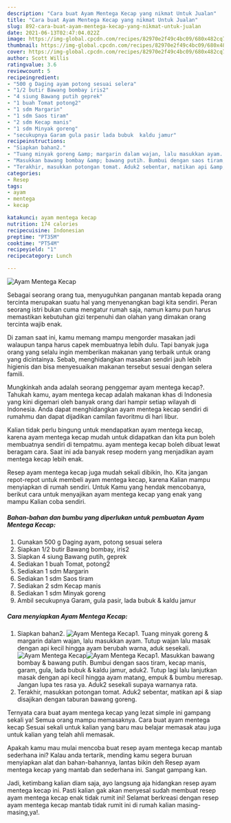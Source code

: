 ```yaml
---
description: "Cara buat Ayam Mentega Kecap yang nikmat Untuk Jualan"
title: "Cara buat Ayam Mentega Kecap yang nikmat Untuk Jualan"
slug: 892-cara-buat-ayam-mentega-kecap-yang-nikmat-untuk-jualan
date: 2021-06-13T02:47:04.022Z
image: https://img-global.cpcdn.com/recipes/82970e2f49c4bc09/680x482cq70/ayam-mentega-kecap-foto-resep-utama.jpg
thumbnail: https://img-global.cpcdn.com/recipes/82970e2f49c4bc09/680x482cq70/ayam-mentega-kecap-foto-resep-utama.jpg
cover: https://img-global.cpcdn.com/recipes/82970e2f49c4bc09/680x482cq70/ayam-mentega-kecap-foto-resep-utama.jpg
author: Scott Willis
ratingvalue: 3.6
reviewcount: 5
recipeingredient:
- "500 g Daging ayam potong sesuai selera"
- "1/2 butir Bawang bombay iris2"
- "4 siung Bawang putih geprek"
- "1 buah Tomat potong2"
- "1 sdm Margarin"
- "1 sdm Saos tiram"
- "2 sdm Kecap manis"
- "1 sdm Minyak goreng"
- "secukupnya Garam gula pasir lada bubuk  kaldu jamur"
recipeinstructions:
- "Siapkan bahan2."
- "Tuang minyak goreng &amp; margarin dalam wajan, lalu masukkan ayam. Tutup wajan lalu masak dengan api kecil hingga ayam berubah warna, aduk sesekali."
- "Masukkan bawang bombay &amp; bawang putih. Bumbui dengan saos tiram, kecap manis, garam, gula, lada bubuk &amp; kaldu jamur, aduk2. Tutup lagi lalu lanjutkan masak dengan api kecil hingga ayam matang, empuk &amp; bumbu meresap. Jangan lupa tes rasa ya. Aduk2 sesekali supaya warnanya rata."
- "Terakhir, masukkan potongan tomat. Aduk2 sebentar, matikan api &amp; siap disajikan dengan taburan bawang goreng."
categories:
- Resep
tags:
- ayam
- mentega
- kecap

katakunci: ayam mentega kecap 
nutrition: 174 calories
recipecuisine: Indonesian
preptime: "PT35M"
cooktime: "PT54M"
recipeyield: "1"
recipecategory: Lunch

---
```



![Ayam Mentega Kecap](https://img-global.cpcdn.com/recipes/82970e2f49c4bc09/680x482cq70/ayam-mentega-kecap-foto-resep-utama.jpg)

Sebagai seorang orang tua, menyuguhkan panganan mantab kepada orang tercinta merupakan suatu hal yang menyenangkan bagi kita sendiri. Peran seorang istri bukan cuma mengatur rumah saja, namun kamu pun harus memastikan kebutuhan gizi terpenuhi dan olahan yang dimakan orang tercinta wajib enak.

Di zaman  saat ini, kamu memang mampu mengorder masakan jadi walaupun tanpa harus capek membuatnya lebih dulu. Tapi banyak juga orang yang selalu ingin memberikan makanan yang terbaik untuk orang yang dicintainya. Sebab, menghidangkan masakan sendiri jauh lebih higienis dan bisa menyesuaikan makanan tersebut sesuai dengan selera famili. 



Mungkinkah anda adalah seorang penggemar ayam mentega kecap?. Tahukah kamu, ayam mentega kecap adalah makanan khas di Indonesia yang kini digemari oleh banyak orang dari hampir setiap wilayah di Indonesia. Anda dapat menghidangkan ayam mentega kecap sendiri di rumahmu dan dapat dijadikan camilan favoritmu di hari libur.

Kalian tidak perlu bingung untuk mendapatkan ayam mentega kecap, karena ayam mentega kecap mudah untuk didapatkan dan kita pun boleh membuatnya sendiri di tempatmu. ayam mentega kecap boleh dibuat lewat beragam cara. Saat ini ada banyak resep modern yang menjadikan ayam mentega kecap lebih enak.

Resep ayam mentega kecap juga mudah sekali dibikin, lho. Kita jangan repot-repot untuk membeli ayam mentega kecap, karena Kalian mampu menyiapkan di rumah sendiri. Untuk Kamu yang hendak mencobanya, berikut cara untuk menyajikan ayam mentega kecap yang enak yang mampu Kalian coba sendiri.

<!--inarticleads1-->

##### Bahan-bahan dan bumbu yang diperlukan untuk pembuatan Ayam Mentega Kecap:

1. Gunakan 500 g Daging ayam, potong sesuai selera
1. Siapkan 1/2 butir Bawang bombay, iris2
1. Siapkan 4 siung Bawang putih, geprek
1. Sediakan 1 buah Tomat, potong2
1. Sediakan 1 sdm Margarin
1. Sediakan 1 sdm Saos tiram
1. Sediakan 2 sdm Kecap manis
1. Sediakan 1 sdm Minyak goreng
1. Ambil secukupnya Garam, gula pasir, lada bubuk &amp; kaldu jamur




<!--inarticleads2-->

##### Cara menyiapkan Ayam Mentega Kecap:

1. Siapkan bahan2.
<img src="https://img-global.cpcdn.com/steps/5645ca5e6c2c62ce/160x128cq70/ayam-mentega-kecap-langkah-memasak-1-foto.jpg" alt="Ayam Mentega Kecap">1. Tuang minyak goreng &amp; margarin dalam wajan, lalu masukkan ayam. Tutup wajan lalu masak dengan api kecil hingga ayam berubah warna, aduk sesekali.
<img src="https://img-global.cpcdn.com/steps/a63331097698fdfb/160x128cq70/ayam-mentega-kecap-langkah-memasak-2-foto.jpg" alt="Ayam Mentega Kecap"><img src="https://img-global.cpcdn.com/steps/6867c56e6de798cb/160x128cq70/ayam-mentega-kecap-langkah-memasak-2-foto.jpg" alt="Ayam Mentega Kecap">1. Masukkan bawang bombay &amp; bawang putih. Bumbui dengan saos tiram, kecap manis, garam, gula, lada bubuk &amp; kaldu jamur, aduk2. Tutup lagi lalu lanjutkan masak dengan api kecil hingga ayam matang, empuk &amp; bumbu meresap. Jangan lupa tes rasa ya. Aduk2 sesekali supaya warnanya rata.
1. Terakhir, masukkan potongan tomat. Aduk2 sebentar, matikan api &amp; siap disajikan dengan taburan bawang goreng.




Ternyata cara buat ayam mentega kecap yang lezat simple ini gampang sekali ya! Semua orang mampu memasaknya. Cara buat ayam mentega kecap Sesuai sekali untuk kalian yang baru mau belajar memasak atau juga untuk kalian yang telah ahli memasak.

Apakah kamu mau mulai mencoba buat resep ayam mentega kecap mantab sederhana ini? Kalau anda tertarik, mending kamu segera buruan menyiapkan alat dan bahan-bahannya, lantas bikin deh Resep ayam mentega kecap yang mantab dan sederhana ini. Sangat gampang kan. 

Jadi, ketimbang kalian diam saja, ayo langsung aja hidangkan resep ayam mentega kecap ini. Pasti kalian gak akan menyesal sudah membuat resep ayam mentega kecap enak tidak rumit ini! Selamat berkreasi dengan resep ayam mentega kecap mantab tidak rumit ini di rumah kalian masing-masing,ya!.

